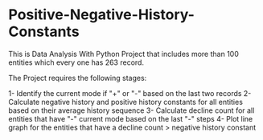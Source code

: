 # Positive-Negative-History-Constants
This is Data Analysis With Python Project that includes more than 100 entities which every one has 263 record.

The Project requires the following stages:

1- Identify the current mode if "+" or "-" based on the last two records
2-  Calculate negative history and positive history constants for all entities based on their average history sequence
3- Calculate decline count for all entities that have "-" current mode based on the last "-" steps
4- Plot line graph for the entities that have a decline count > negative history constant
